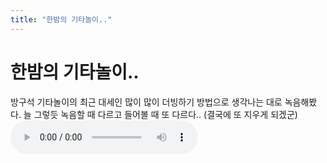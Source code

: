 ```yaml
---
title: "한밤의 기타놀이.."
---
```

# 한밤의 기타놀이..

방구석 기타놀이의 최근 대세인 많이 많이 더빙하기 방법으로 생각나는 대로 녹음해봤다.
늘 그렇듯 녹음할 때 다르고 들어볼 때 또 다르다..
(결국에 또 지우게 되겠군)
![audio](/assets/images/f143241393677b8d09e80be80c8d1be2.mp3)


